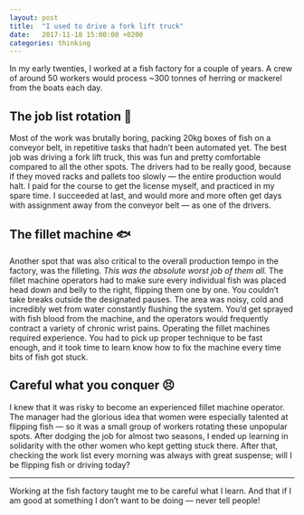 ```yaml
---
layout: post
title:  "I used to drive a fork lift truck"
date:   2017-11-18 15:00:00 +0200
categories: thinking
---
```


In my early twenties, I worked at a fish factory for a couple of years. A crew of around 50 workers would process ~300 tonnes of herring or mackerel from the boats each day.

## The job list rotation 📝

Most of the work was brutally boring, packing 20kg boxes of fish on a conveyor belt, in repetitive tasks that hadn’t been automated yet. The best job was driving a fork lift truck, this was fun and pretty comfortable compared to all the other spots. The drivers had to be really good, because if they moved racks and pallets too slowly — the entire production would halt. I paid for the course to get the license myself, and practiced in my spare time. I succeeded at last, and would more and more often get days with assignment away from the conveyor belt — as one of the drivers.

## The fillet machine 🐟
Another spot that was also critical to the overall production tempo in the factory, was the filleting. *This was the absolute worst job of them all.* The fillet machine operators had to make sure every individual fish was placed head down and belly to the right, flipping them one by one. You couldn’t take breaks outside the designated pauses. The area was noisy, cold and incredibly wet from water constantly flushing the system. You’d get sprayed with fish blood from the machine, and the operators would frequently contract a variety of chronic wrist pains. Operating the fillet machines required experience. You had to pick up proper technique to be fast enough, and it took time to learn know how to fix the machine every time bits of fish got stuck.

## Careful what you conquer 😣
I knew that it was risky to become an experienced fillet machine operator. The manager had the glorious idea that women were especially talented at flipping fish — so it was a small group of workers rotating these unpopular spots. After dodging the job for almost two seasons, I ended up learning in solidarity with the other women who kept getting stuck there. After that, checking the work list every morning was always with great suspense; will I be flipping fish or driving today?

---
Working at the fish factory taught me to be careful what I learn. And that if I am good at something I don’t want to be doing — never tell people!